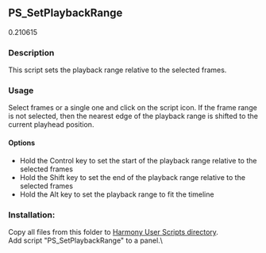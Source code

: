 ## PS_SetPlaybackRange
0.210615

### Description
This script sets the playback range relative to the selected frames.

### Usage
Select frames or a single one and click on the script icon.
If the frame range is not selected, then the nearest edge of the playback range is shifted to the current playhead position.

#### Options
- Hold the Control key to set the start of the playback range relative to the selected frames
- Hold the Shift key to set the end of the playback range relative to the selected frames
- Hold the Alt key to set the playback range to fit the timeline

### Installation:
Copy all files from this folder to [Harmony User Scripts directory](https://docs.toonboom.com/help/harmony-20/premium/scripting/import-script.html).\
Add script "PS_SetPlaybackRange" to a panel.\
